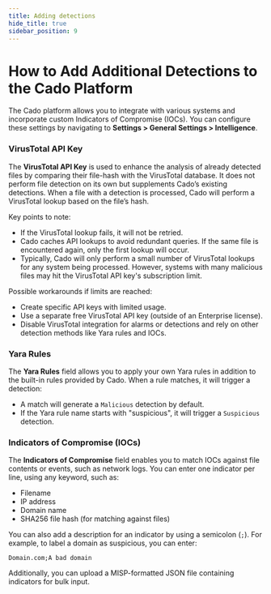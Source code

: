 ```yaml
---
title: Adding detections
hide_title: true
sidebar_position: 9
---
```


# How to Add Additional Detections to the Cado Platform

The Cado platform allows you to integrate with various systems and incorporate custom Indicators of Compromise (IOCs). You can configure these settings by navigating to **Settings > General Settings > Intelligence**.

### VirusTotal API Key

The **VirusTotal API Key** is used to enhance the analysis of already detected files by comparing their file-hash with the VirusTotal database. It does not perform file detection on its own but supplements Cado’s existing detections. When a file with a detection is processed, Cado will perform a VirusTotal lookup based on the file’s hash.

Key points to note:
- If the VirusTotal lookup fails, it will not be retried.
- Cado caches API lookups to avoid redundant queries. If the same file is encountered again, only the first lookup will occur.
- Typically, Cado will only perform a small number of VirusTotal lookups for any system being processed. However, systems with many malicious files may hit the VirusTotal API key's subscription limit.

Possible workarounds if limits are reached:
- Create specific API keys with limited usage.
- Use a separate free VirusTotal API key (outside of an Enterprise license).
- Disable VirusTotal integration for alarms or detections and rely on other detection methods like Yara rules and IOCs.

### Yara Rules

The **Yara Rules** field allows you to apply your own Yara rules in addition to the built-in rules provided by Cado. When a rule matches, it will trigger a detection:
- A match will generate a `Malicious` detection by default.
- If the Yara rule name starts with "suspicious", it will trigger a `Suspicious` detection.

### Indicators of Compromise (IOCs)

The **Indicators of Compromise** field enables you to match IOCs against file contents or events, such as network logs. You can enter one indicator per line, using any keyword, such as:
- Filename
- IP address
- Domain name
- SHA256 file hash (for matching against files)

You can also add a description for an indicator by using a semicolon (`;`). For example, to label a domain as suspicious, you can enter: 
```
Domain.com;A bad domain
```

Additionally, you can upload a MISP-formatted JSON file containing indicators for bulk input.
